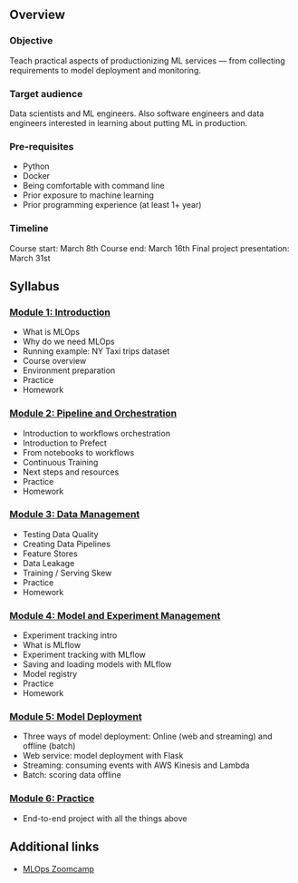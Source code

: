 ## Overview

### Objective

Teach practical aspects of productionizing ML services — from collecting requirements to model deployment and monitoring.

### Target audience

Data scientists and ML engineers. Also software engineers and data engineers interested in learning about putting ML in production.

### Pre-requisites

* Python
* Docker
* Being comfortable with command line 
* Prior exposure to machine learning
* Prior programming experience (at least 1+ year)

### Timeline

Course start: March 8th
Course end: March 16th
Final project presentation: March 31st

## Syllabus

### [Module 1: Introduction](01-intro)

* What is MLOps
* Why do we need MLOps
* Running example: NY Taxi trips dataset
* Course overview
* Environment preparation
* Practice
* Homework


### [Module 2: Pipeline and Orchestration](02-pipeline-and-orchestration)

* Introduction to workflows orchestration
* Introduction to Prefect
* From notebooks to workflows
* Continuous Training
* Next steps and resources
* Practice
* Homework


### [Module 3: Data Management](03-data-management)

* Testing Data Quality
* Creating Data Pipelines
* Feature Stores
* Data Leakage
* Training / Serving Skew
* Practice
* Homework


### [Module 4: Model and Experiment Management](04-model-and-experiment-management)

* Experiment tracking intro
* What is MLflow
* Experiment tracking with MLflow
* Saving and loading models with MLflow
* Model registry
* Practice
* Homework


### [Module 5: Model Deployment](05-model-deployment)

* Three ways of model deployment: Online (web and streaming) and offline (batch)
* Web service: model deployment with Flask
* Streaming: consuming events with AWS Kinesis and Lambda
* Batch: scoring data offline


### [Module 6: Practice](06-practices)

* End-to-end project with all the things above

## Additional links
- [MLOps Zoomcamp](https://github.com/DataTalksClub/mlops-zoomcamp)
